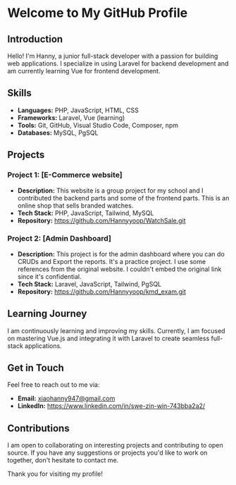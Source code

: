 # Welcome to My GitHub Profile

## Introduction

Hello! I'm Hanny, a junior full-stack developer with a passion for building web applications. I specialize in using Laravel for backend development and am currently learning Vue for frontend development.

## Skills

- **Languages:** PHP, JavaScript, HTML, CSS
- **Frameworks:** Laravel, Vue (learning)
- **Tools:** Git, GitHub, Visual Studio Code, Composer, npm
- **Databases:** MySQL, PgSQL

## Projects

### Project 1: [E-Commerce website]
- **Description:** This website is a group project for my school and I contributed the backend parts and some of the frontend parts. This is an online shop that sells branded watches. 
- **Tech Stack:** PHP, JavaScript, Tailwind, MySQL
- **Repository:** https://github.com/Hannyyoop/WatchSale.git

### Project 2: [Admin Dashboard]
- **Description:** This project is for the admin dashboard where you can do CRUDs and Export the reports. It's a practice project. I use some references from the original website. I couldn't embed the original link since it's confidential.
- **Tech Stack:** Laravel, JavaScript, Tailwind, PgSQL
- **Repository:** https://github.com/Hannyyoop/kmd_exam.git

## Learning Journey

I am continuously learning and improving my skills. Currently, I am focused on mastering Vue.js and integrating it with Laravel to create seamless full-stack applications. 

## Get in Touch

Feel free to reach out to me via:
- **Email:** xiaohanny947@gmail.com
- **LinkedIn:** https://www.linkedin.com/in/swe-zin-win-743bba2a2/

## Contributions

I am open to collaborating on interesting projects and contributing to open source. If you have any suggestions or projects you'd like to work on together, don't hesitate to contact me.

Thank you for visiting my profile!
